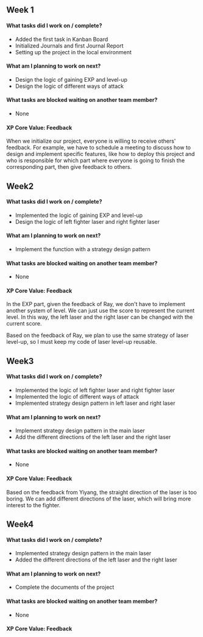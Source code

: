 ## Week 1

#### What tasks did I work on / complete?

- Added the first task in Kanban Board
- Initialized Journals and first Journal Report
- Setting up the project in the local environment

#### What am I planning to work on next?

- Design the logic of gaining EXP and level-up
- Design the logic of different ways of attack

#### What tasks are blocked waiting on another team member?

- None

#### XP Core Value: Feedback

When we initialize our project, everyone is willing to receive others' feedback. For example, we have to schedule a meeting to discuss how to design and implement specific features, like how to deploy this project and who is responsible for which part where everyone is going to finish the corresponding part, then give feedback to others.



## Week2

#### What tasks did I work on / complete?

- Implemented the logic of gaining EXP and level-up
- Design the logic of left fighter laser and right fighter laser

#### What am I planning to work on next?

- Implement the function with a strategy design pattern

#### What tasks are blocked waiting on another team member?

- None

#### XP Core Value: Feedback

In the EXP part, given the feedback of Ray, we don't have to implement another system of level. We can just use the score to represent the current level. In this way, the left laser and the right laser can be changed with the current score.

Based on the feedback of Ray, we plan to use the same strategy of laser level-up, so I must keep my code of laser level-up reusable.



## Week3

#### What tasks did I work on / complete?

- Implemented the logic of left fighter laser and right fighter laser
- Implemented the logic of different ways of attack
- Implemented strategy design pattern in left laser and right laser

#### What am I planning to work on next?

- Implement strategy design pattern in the main laser
- Add the different directions of the left laser and the right laser

#### What tasks are blocked waiting on another team member?

- None

#### XP Core Value: Feedback

Based on the feedback from Yiyang, the straight direction of the laser is too boring. We can add different directions of the laser, which will bring more interest to the fighter.



## Week4

#### What tasks did I work on / complete?

- Implemented strategy design pattern in the main laser
- Added the different directions of the left laser and the right laser

#### What am I planning to work on next?

- Complete the documents of the project

#### What tasks are blocked waiting on another team member?

- None

#### XP Core Value: Feedback

